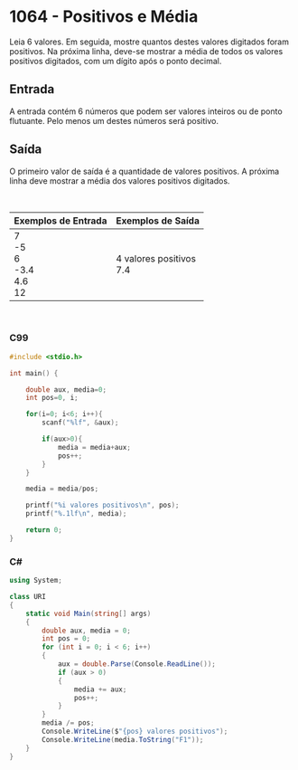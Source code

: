 # 1064 - Positivos e Média

Leia 6 valores. Em seguida, mostre quantos destes valores digitados foram positivos. Na próxima linha, deve-se mostrar a média de todos os valores positivos digitados, com um dígito após o ponto decimal.

## Entrada

A entrada contém 6 números que podem ser valores inteiros ou de ponto flutuante. Pelo menos um destes números será positivo.

## Saída

O primeiro valor de saída é a quantidade de valores positivos. A próxima linha deve mostrar a média dos valores positivos digitados.

&nbsp;

| Exemplos de Entrada                              | Exemplos de Saída             |
| ------------------------------------------------ | ----------------------------- |
| 7 <br/> -5 <br/> 6 <br/> -3.4 <br/> 4.6 <br/> 12 | 4 valores positivos <br/> 7.4 |

&nbsp;

### C99

```c
#include <stdio.h>

int main() {

    double aux, media=0;
    int pos=0, i;

    for(i=0; i<6; i++){
        scanf("%lf", &aux);

        if(aux>0){
            media = media+aux;
            pos++;
        }
    }

    media = media/pos;

    printf("%i valores positivos\n", pos);
    printf("%.1lf\n", media);

    return 0;
}
```

### C#

```cs
using System;

class URI
{
    static void Main(string[] args)
    {
        double aux, media = 0;
        int pos = 0;
        for (int i = 0; i < 6; i++)
        {
            aux = double.Parse(Console.ReadLine());
            if (aux > 0)
            {
                media += aux;
                pos++;
            }
        }
        media /= pos;
        Console.WriteLine($"{pos} valores positivos");
        Console.WriteLine(media.ToString("F1"));
    }
}
```
